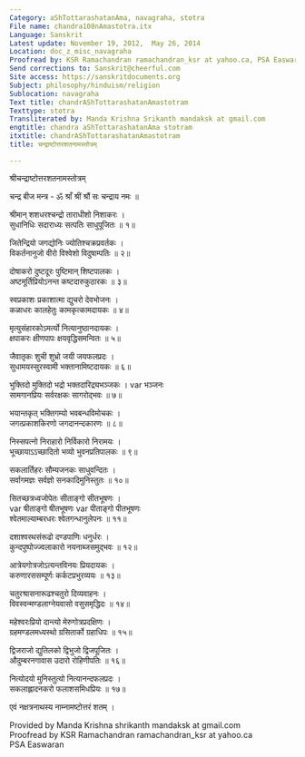 ```yaml
---
Category: aShTottarashatanAma, navagraha, stotra
File name: chandra108nAmastotra.itx
Language: Sanskrit
Latest update: November 19, 2012,  May 26, 2014
Location: doc_z_misc_navagraha
Proofread by: KSR Ramachandran ramachandran_ksr at yahoo.ca, PSA Easwaran
Send corrections to: Sanskrit@cheerful.com
Site access: https://sanskritdocuments.org
Subject: philosophy/hinduism/religion
Sublocation: navagraha
Text title: chandrAShTottarashatanAmastotram
Texttype: stotra
Transliterated by: Manda Krishna Srikanth mandaksk at gmail.com
engtitle: chandra aShTottarashatanAma stotram
itxtitle: chandrAShTottarashatanAmastotram
title: चन्द्राष्टोत्तरशतनामस्तोत्रम्

---
```

  
 श्रीचन्द्राष्टोत्तरशतनामस्तोत्रम्   
  
चन्द्र बीज मन्त्र - ॐ श्राँ श्रीं श्रौं सः चन्द्राय नमः ॥  
  
श्रीमान् शशधरश्चन्द्रो ताराधीशो निशाकरः ।  
सुधानिधिः सदाराध्यः सत्पतिः साधुपूजितः ॥ १॥  
  
जितेन्द्रियो जगद्योनिः ज्योतिश्चक्रप्रवर्तकः ।  
विकर्तनानुजो वीरो विश्वेशो विदुषाम्पतिः ॥ २॥  
  
दोषाकरो दुष्टदूरः पुष्टिमान् शिष्टपालकः ।  
अष्टमूर्तिप्रियोऽनन्त कष्टदारुकुठारकः ॥ ३॥  
  
स्वप्रकाशः प्रकाशात्मा द्युचरो देवभोजनः ।  
कळाधरः कालहेतुः कामकृत्कामदायकः ॥ ४॥  
  
मृत्युसंहारकोऽमर्त्यो नित्यानुष्ठानदायकः ।  
क्षपाकरः क्षीणपापः क्षयवृद्धिसमन्वितः ॥ ५॥  
  
जैवातृकः शुची शुभ्रो जयी जयफलप्रदः ।  
सुधामयस्सुरस्वामी भक्तानामिष्टदायकः ॥ ६॥  
  
भुक्तिदो मुक्तिदो भद्रो भक्तदारिद्र्यभञ्जकः । var  भञ्जनः  
सामगानप्रियः सर्वरक्षकः सागरोद्भवः ॥ ७॥  
  
भयान्तकृत् भक्तिगम्यो भवबन्धविमोचकः ।  
जगत्प्रकाशकिरणो जगदानन्दकारणः ॥ ८॥  
  
निस्सपत्नो निराहारो निर्विकारो निरामयः ।  
भूच्छायाऽऽच्छादितो भव्यो भुवनप्रतिपालकः ॥ ९॥  
  
सकलार्तिहरः सौम्यजनकः साधुवन्दितः ।  
सर्वागमज्ञः सर्वज्ञो सनकादिमुनिस्तुतः ॥ १०॥  
  
सितच्छत्रध्वजोपेतः सीताङ्गो सीतभूषणः ।  
var  षीताङ्गो षीतभूषणः  var  पीताङ्गो पीतभूषणः  
श्वेतमाल्याम्बरधरः श्वेतगन्धानुलेपनः ॥ ११॥  
  
दशाश्वरथसंरूढो दण्डपाणिः धनुर्धरः ।  
कुन्दपुष्पोज्ज्वलाकारो नयनाब्जसमुद्भवः ॥ १२॥  
  
आत्रेयगोत्रजोऽत्यन्तविनयः प्रियदायकः ।  
करुणारससम्पूर्णः कर्कटप्रभुरव्ययः ॥ १३॥  
  
चतुरश्रासनारूढश्चतुरो दिव्यवाहनः ।  
विवस्वन्मण्डलाग्नेयवासो वसुसमृद्धिदः ॥ १४॥  
  
महेश्वरःप्रियो दान्त्यो मेरुगोत्रप्रदक्षिणः ।  
ग्रहमण्डलमध्यस्थो ग्रसितार्को ग्रहाधिपः ॥ १५॥  
  
द्विजराजो द्युतिलको द्विभुजो द्विजपूजितः ।  
औदुम्बरनगावास उदारो रोहिणीपतिः ॥ १६॥  
  
नित्योदयो मुनिस्तुत्यो नित्यानन्दफलप्रदः ।  
सकलाह्लादनकरो फलाशसमिधप्रियः ॥ १७॥  
  
एवं नक्षत्रनाथस्य नाम्नामष्टोत्तरं शतम् ।  
  
Provided by Manda Krishna shrikanth mandaksk at gmail.com  
Proofread by KSR Ramachandran ramachandran\_ksr at yahoo.ca  
PSA Easwaran  
  
